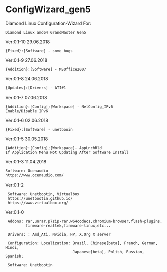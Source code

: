 # ConfigWizard_gen5
Diamond Linux Configuration-Wizard
For: 

    Diamond Linux amd64 GrandMaster Gen5


Ver:0.1-10 29.06.2018

    {Fixed}:[Software] - some bugs

Ver:0.1-9 27.06.2018

    {Addition}:[Software] - MSOffice2007
  

Ver:0.1-8 24.06.2018

    {Updates}:[Drivers] - ATI#1

    
Ver:0.1-7 07.06.2018

    {Addition}:[Config];[Workspace] - NetConfig_IPv6
    Enable/Disable IPv6


Ver:0.1-6 02.06.2018

    {Fixed}:[Software] - unetbooin


Ver:0.1-5 30.05.2018

    {Addition}:[Config];[Workspace]- AppLnchRld
    If Application Menu Not Updating After Software Install


Ver:0.1-3 11.04.2018

    Software: Ocenaudio
    https://www.ocenaudio.com/


Ver:0.1-2

     Software: Unetbootin, Virtualbox
     https://unetbootin.github.io/
     https://www.virtualbox.org/


Ver:0.1-0

     Addons: rar,unrar,p7zip-rar,w64codecs,chromium-browser,flash-plugins,
             firmware-realtek,firmware-linux,etc...
     
     Drivers: : Amd_Ati, Nvidia, HP, X.Org X server
     
     Configuration: Localization: Brazil, Chinese[beta], French, German, Hindi,
                                  Japanese[beta], Polish, Russian, Spanish;

     Software: Unetbootin
